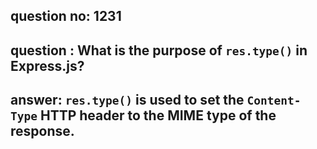 
      
## question no: 1231

## question : What is the purpose of `res.type()` in Express.js?

## answer: `res.type()` is used to set the `Content-Type` HTTP header to the MIME type of the response.
      